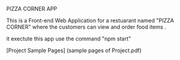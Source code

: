 PIZZA CORNER APP 

This is a Front-end Web Application for a restuarant named "PIZZA CORNER" where the customers can view and order food items .

it exectute this app use the command "npm start"

[Project Sample Pages] (sample pages of Project.pdf)
